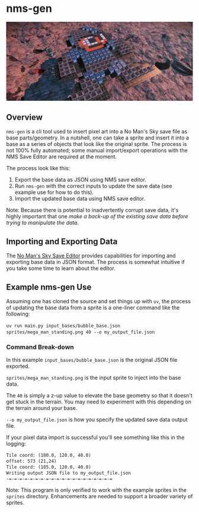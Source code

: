 # nms-gen

![Megaman as a No Man's Sky Base](screencaps/megaman.jpeg)

## Overview 

`nms-gen` is a cli tool used to insert pixel art into a No Man's Sky save file as base parts/geometry. In a nutshell, one can take a sprite and insert it into a base as a series of objects that look like the original sprite. The process is not 100% fully automated; some manual import/export operations with the NMS Save Editor are required at the moment.

The process look like this:

1. Export the base data as JSON using NMS save editor.
2. Run `nms-gen` with the correct inputs to update the save data (see example use for how to do this).
3. Import the updated base data using NMS save editor.

Note: Because there is potential to inadvertently corrupt save data, it's highly important that one *make a back-up of the existing save data before trying to manipulate the data*.

## Importing and Exporting Data

The [No Man's Sky Save Editor](https://github.com/goatfungus/NMSSaveEditor) provides capabilities for importing and exporting base data in JSON format. The process is somewhat intuitive if you take some time to learn about the editor.

## Example nms-gen Use

Assuming one has cloned the source and set things up with `uv`, the process of updating the base data from a sprite is a one-liner command like the following:

`uv run main.py input_bases/bubble_base.json sprites/mega_man_standing.png 40 --o my_output_file.json`

### Command Break-down

In this example `input_bases/bubble_base.json` is the original JSON file exported.

`sprites/mega_man_standing.png` is the input sprite to inject into the base data.

The `40` is simply a z-up value to elevate the base geometry so that it doesn't get stuck in the terrain. You may need to experiment with this depending on the terrain around your base.

`--o my_output_file.json` is how you specify the updated save data output file.

If your pixel data import is successful you'll see something like this in the logging:

```
Tile coord: (100.0, 120.0, 40.0)
offset: 573 (21,24)
Tile coord: (105.0, 120.0, 40.0)
Writing output JSON file to my_output_file.json
-=-=-=-=-=-=-=-=-=-=-=-=-=-=-=-=-=-=-=-=
```

Note: This program is only verified to work with the example sprites in the `sprites` directory. Enhancements are needed to support a broader variety of sprites.

